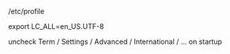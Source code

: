 
/etc/profile

export LC_ALL=en_US.UTF-8

uncheck Term / Settings / Advanced / International / ... on startup
